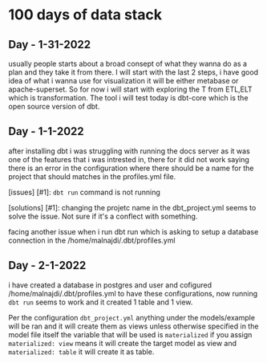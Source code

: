# 100 days of data stack

## Day - 1-31-2022
usually people starts about a broad consept of what they wanna do as a plan and they take it from there. I will start with the last 2 steps, i have good idea of what i wanna use for visualization it will be either metabase or apache-superset. So for now i will start with exploring the T from ETL,ELT which is transformation. The tool i will test today is dbt-core which is the open source version of dbt.

## Day - 1-1-2022
after installing dbt i was struggling with running the docs server as it was one of
the features that i was intrested in, there for it did not work saying there is an error
in the configuration where there should be a name for the project that should matches in the profiles.yml file.

[issues]
    [#1]: `dbt run` command is not running 

[solutions]
    [#1]: changing the projetc name in the dbt_project.yml seems to solve the issue. Not sure if it's a conflect with something.

facing another issue when i run dbt run which is asking to setup a database connection in the /home/malnajdi/.dbt/profiles.yml

## Day - 2-1-2022
i have created a database in postgres and user and cofigured /home/malnajdi/.dbt/profiles.yml to have these configurations, now running `dbt run` seems to work and 
it created 1 table and 1 view.

Per the configuration `dbt_project.yml` anything under the models/example will be ran and it will create them as views unless otherwise specified in the model file itself
the variable that will be used is `materialized` if you assign `materialized: view` means it will create the target model as view and `materialized: table` it will create it as table.


